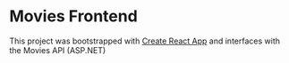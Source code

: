 # Movies Frontend

This project was bootstrapped with [Create React App](https://github.com/facebook/create-react-app) and interfaces with the Movies API (ASP.NET)